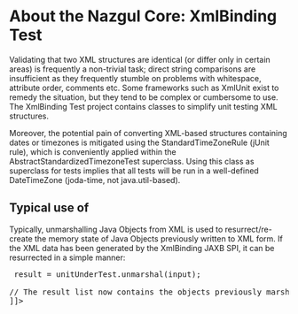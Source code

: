 # About the Nazgul Core: XmlBinding Test

Validating that two XML structures are identical (or differ only in certain areas) is frequently
a non-trivial task; direct string comparisons are insufficient as they frequently stumble on problems
with whitespace, attribute order, comments etc. Some frameworks such as XmlUnit exist to remedy the
situation, but they tend to be complex or cumbersome to use. The XmlBinding Test project contains
classes to simplify unit testing XML structures.

Moreover, the potential pain of converting XML-based structures containing dates or timezones
is mitigated using the StandardTimeZoneRule (jUnit rule), which is conveniently applied within the
AbstractStandardizedTimezoneTest superclass. Using this class as superclass for tests implies that
all tests will be run in a well-defined DateTimeZone (joda-time, not java.util-based).

## Typical use of

Typically, unmarshalling Java Objects from XML is used to resurrect/re-create the memory state
of Java Objects previously written to XML form. If the XML data has been generated by the
XmlBinding JAXB SPI, it can be resurrected in a simple manner:

<pre class="brush: java" title="Example use of standard DateTimeZone in a test."><![CDATA[
// Create the xml binder
final JaxbXmlBinder binder = new JaxbXmlBinder();

// Unmarshal XML to resurrect the objects previously written
final Reader input = ... read XML data from a stream connected to a file/socket/whatever ...
final List<Object> result = unitUnderTest.unmarshal(input);

// The result list now contains the objects previously marshalled, as per above.
]]></pre>